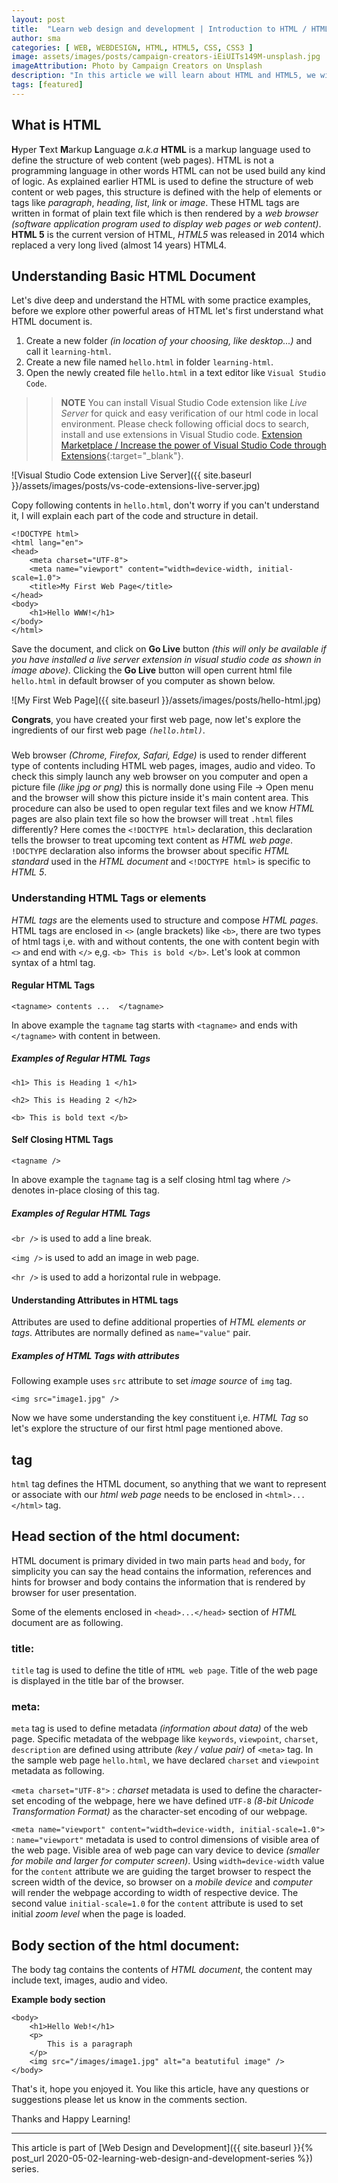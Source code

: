 ```yaml
---
layout: post
title:  "Learn web design and development | Introduction to HTML / HTML5"
author: sma
categories: [ WEB, WEBDESIGN, HTML, HTML5, CSS, CSS3 ]
image: assets/images/posts/campaign-creators-iEiUITs149M-unsplash.jpg
imageAttribution: Photo by Campaign Creators on Unsplash
description: "In this article we will learn about HTML and HTML5, we will learn topics like what html is, basic structure of html document, understanding html semantic elements, usage of paragraphs, heading, hyperlinks, understanding ordered and unordered lists in html, adding images in html page and getting user input using html forms."
tags: [featured]
---
```


## What is HTML 

**H**yper **T**ext **M**arkup **L**anguage *a.k.a* **HTML** is a markup language used to define the structure of web content (web pages). HTML is not a programming language in other words HTML can not be used build any kind of logic. As explained earlier HTML is used to define the structure of web content or web pages, this structure is defined with the help of elements or tags like *paragraph*, *heading*, *list*, *link* or *image*.  These HTML tags are written in format of plain text file which is then rendered by a *web browser (software application program used to display web pages or web content)*. **HTML 5** is the current version  of HTML, *HTML5* was released in 2014 which replaced a very long lived (almost 14 years) HTML4.


## Understanding Basic HTML Document

Let's dive deep and understand the HTML with some practice examples, before we explore other powerful areas of HTML let's first understand what HTML document is.

1. Create a new folder *(in location of your choosing, like desktop...)* and call it `learning-html`.
2. Create a new file named `hello.html` in folder `learning-html`.
3. Open the newly created file `hello.html` in a text editor like `Visual Studio Code`.


>> **NOTE** You can install Visual Studio Code extension like *Live Server* for quick and easy verification of our html code in local environment. Please check following official docs to search, install and use extensions in Visual Studio code.
[Extension Marketplace / Increase the power of Visual Studio Code through Extensions](https://code.visualstudio.com/docs/editor/extension-gallery){:target="_blank"}.


![Visual Studio Code extension Live Server]({{ site.baseurl }}/assets/images/posts/vs-code-extensions-live-server.jpg)


Copy following contents in `hello.html`, don't worry if you can't understand it, I will explain each part of the code and structure in detail.

```
<!DOCTYPE html>
<html lang="en">
<head>
    <meta charset="UTF-8">
    <meta name="viewport" content="width=device-width, initial-scale=1.0">
    <title>My First Web Page</title>
</head>
<body>
    <h1>Hello WWW!</h1>
</body>
</html>
```

Save the document, and click on **Go Live** button *(this will only be available if you have installed a live server extension in visual studio code as shown in image above)*. Clicking the **Go Live** button will open current html file `hello.html` in default browser of you computer as shown below.

![My First Web Page]({{ site.baseurl }}/assets/images/posts/hello-html.jpg)


**Congrats**, you have created  your first web page, now let's explore the  ingredients of our first web page *`(hello.html)`*.


### <!DOCTYPE html>

Web browser *(Chrome, Firefox, Safari, Edge)* is used to render different type of contents including HTML web pages, images, audio and video. To check this simply launch any web browser on you computer and open a picture file *(like jpg or png)*  this is normally done using File -> Open menu and the browser will show this picture inside it's main content area. This procedure can also be used to open regular text files and we know *HTML* pages are also plain text file so how the browser will treat `.html` files differently? Here comes the `<!DOCTYPE html>` declaration, this declaration tells the browser to treat upcoming text content as *HTML web page*. `!DOCTYPE` declaration also informs the browser about specific *HTML standard* used in the *HTML document* and `<!DOCTYPE html>` is specific to *HTML 5*.

### Understanding HTML Tags or elements

*HTML tags* are the elements used to structure and compose *HTML pages*. HTML tags are enclosed in `<>` (angle brackets) like `<b>`, there are two types of html tags i,e. with and without contents, the one with content begin with `<>` and end with `</>` e,g. `<b> This is bold </b>`. Let's look at common syntax of  a html tag.


#### Regular HTML Tags
```
<tagname> contents ...  </tagname>
```

In above example the `tagname` tag starts with `<tagname>` and ends with `</tagname>` with content in between.

##### Examples of Regular HTML Tags

`<h1> This is Heading 1 </h1>`

`<h2> This is Heading 2 </h2>`

`<b> This is bold text </b>`


#### Self Closing HTML Tags
```
<tagname />
```

In above example the `tagname` tag is a self closing html tag where `/>` denotes in-place closing of this tag.

##### Examples of Regular HTML Tags

`<br />`  is used to add a line break.

`<img />` is used to add an image in web page.

`<hr />` is used to add a horizontal rule in webpage.


#### Understanding Attributes in HTML tags

Attributes are used to define additional properties of *HTML elements or tags*. Attributes are normally defined as `name="value"` pair.


##### Examples of HTML Tags with attributes

Following example uses  `src` attribute to set *image source* of `img` tag.

```
<img src="image1.jpg" />
```

Now we have some understanding the key constituent i,e. *HTML Tag* so let's explore the structure of our first html page mentioned above.


## <html> </html> tag

`html` tag defines the HTML document, so anything that we want to represent or associate with our *html web page* needs to be enclosed in `<html>...</html>` tag.

## Head section of the html document: <head> </head>

HTML document is primary divided in two main parts `head` and `body`, for simplicity you can say the head contains the information, references and hints for browser and body contains the information that is rendered by browser for user presentation.

Some of the elements enclosed in `<head>...</head>` section  of *HTML* document are as following.

### title: <title> </title>
`title` tag is used to define the title of `HTML web page`. Title of the web page is displayed in the title bar of the browser.

### meta: <meta> </meta>
`meta` tag is used to define metadata *(information about data)* of the web page. Specific metadata of the webpage like `keywords`, `viewpoint`, `charset`, `description` are defined using attribute *(key / value pair)* of `<meta>` tag. In the sample web page `hello.html`, we have declared `charset` and `viewpoint` metadata as following.

`<meta charset="UTF-8">` : *charset* metadata is used to define the character-set encoding of the webpage, here we have defined `UTF-8` *(8-bit Unicode Transformation Format)* as the character-set encoding of our webpage.


`<meta name="viewport" content="width=device-width, initial-scale=1.0">` : `name="viewport"` metadata is used to control dimensions of visible area of the web page. Visible area of web page can vary device to device *(smaller for mobile and larger for computer screen)*. Using `width=device-width` value for the `content` attribute we are guiding the target browser to respect the screen width of the device, so browser on a *mobile device* and *computer* will render the webpage according to width of respective device. The second value `initial-scale=1.0` for the `content` attribute is used to set initial *zoom level* when the page is loaded.


## Body section of the html document: <body> </body>

The body tag contains the contents of *HTML document*, the content may include text, images, audio and video.

**Example  body section**

```
<body>
    <h1>Hello Web!</h1>
    <p>
        This is a paragraph
    </p>
    <img src="/images/image1.jpg" alt="a beatutiful image" />
</body>
```


That's it, hope you enjoyed it. You like this article, have any questions or suggestions please let us know in the comments section.

Thanks and Happy Learning!

---
This article is part of [Web Design and Development]({{ site.baseurl }}{% post_url 2020-05-02-learning-web-design-and-development-series %}) series.
